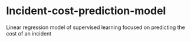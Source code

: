 # Incident-cost-prediction-model
Linear regression model of supervised learning focused on predicting the cost of an incident 
